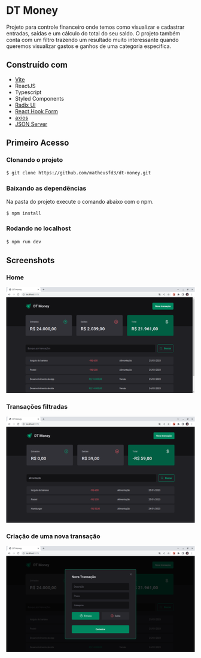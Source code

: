 # DT Money
Projeto para controle financeiro onde temos como visualizar e cadastrar entradas, saídas e um cálculo do total do seu saldo. O projeto também conta com um filtro trazendo um resultado muito interessante quando queremos visualizar gastos e ganhos de uma categoria específica.
## Construído com
- [Vite](https://vitejs.dev/)
- ReactJS
- Typescript
- Styled Components
- [Radix UI](https://www.radix-ui.com/)
- [React Hook Form](https://react-hook-form.com/)
- [axios](https://axios-http.com/ptbr/docs/intro)
- [JSON Server](https://github.com/typicode/json-server)
## Primeiro Acesso
### Clonando o projeto
```bash
$ git clone https://github.com/matheusfd3/dt-money.git
```
### Baixando as dependências
Na pasta do projeto execute o comando abaixo com o npm.
```bash
$ npm install
```
### Rodando no localhost
```bash
$ npm run dev
```
## Screenshots
### Home
![App Screenshot](https://github.com/matheusfd3/dt-money/blob/main/.github/home.png)
### Transações filtradas
![App Screenshot](https://github.com/matheusfd3/dt-money/blob/main/.github/filtered.png)
### Criação de uma nova transação
![App Screenshot](https://github.com/matheusfd3/dt-money/blob/main/.github/create-new-transaction.png)
